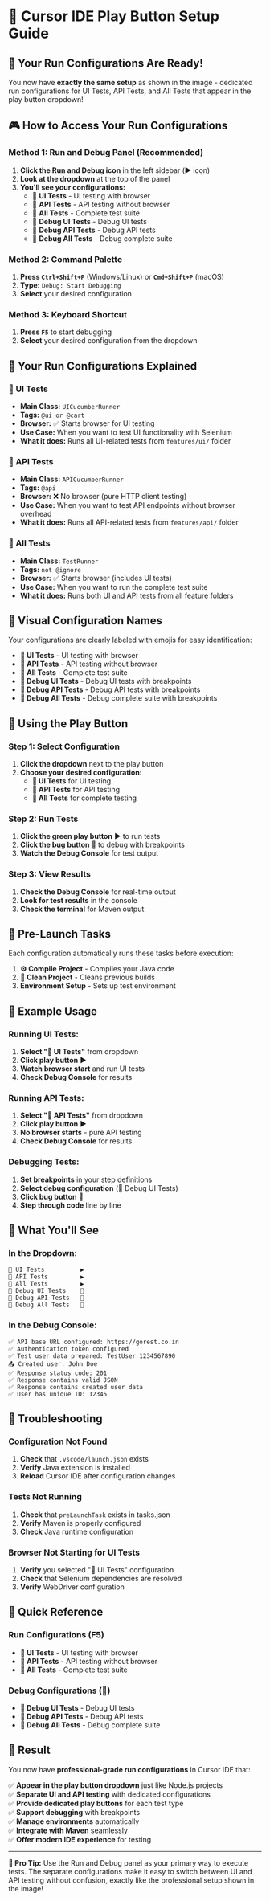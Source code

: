 # 🎯 Cursor IDE Play Button Setup Guide

## 🚀 **Your Run Configurations Are Ready!**

You now have **exactly the same setup** as shown in the image - dedicated run configurations for UI Tests, API Tests, and All Tests that appear in the play button dropdown!

## 🎮 **How to Access Your Run Configurations**

### **Method 1: Run and Debug Panel (Recommended)**

1. **Click the Run and Debug icon** in the left sidebar (▶️ icon)
2. **Look at the dropdown** at the top of the panel
3. **You'll see your configurations:**
   - 🧪 **UI Tests** - UI testing with browser
   - 🔌 **API Tests** - API testing without browser
   - 🚀 **All Tests** - Complete test suite
   - 🐛 **Debug UI Tests** - Debug UI tests
   - 🐛 **Debug API Tests** - Debug API tests
   - 🐛 **Debug All Tests** - Debug complete suite

### **Method 2: Command Palette**

1. **Press `Ctrl+Shift+P`** (Windows/Linux) or **`Cmd+Shift+P`** (macOS)
2. **Type:** `Debug: Start Debugging`
3. **Select** your desired configuration

### **Method 3: Keyboard Shortcut**

1. **Press `F5`** to start debugging
2. **Select** your desired configuration from the dropdown

## 🎯 **Your Run Configurations Explained**

### **🧪 UI Tests**
- **Main Class:** `UICucumberRunner`
- **Tags:** `@ui or @cart`
- **Browser:** ✅ Starts browser for UI testing
- **Use Case:** When you want to test UI functionality with Selenium
- **What it does:** Runs all UI-related tests from `features/ui/` folder

### **🔌 API Tests**
- **Main Class:** `APICucumberRunner`
- **Tags:** `@api`
- **Browser:** ❌ No browser (pure HTTP client testing)
- **Use Case:** When you want to test API endpoints without browser overhead
- **What it does:** Runs all API-related tests from `features/api/` folder

### **🚀 All Tests**
- **Main Class:** `TestRunner`
- **Tags:** `not @ignore`
- **Browser:** ✅ Starts browser (includes UI tests)
- **Use Case:** When you want to run the complete test suite
- **What it does:** Runs both UI and API tests from all feature folders

## 🎨 **Visual Configuration Names**

Your configurations are clearly labeled with emojis for easy identification:

- **🧪 UI Tests** - UI testing with browser
- **🔌 API Tests** - API testing without browser
- **🚀 All Tests** - Complete test suite
- **🐛 Debug UI Tests** - Debug UI tests with breakpoints
- **🐛 Debug API Tests** - Debug API tests with breakpoints
- **🐛 Debug All Tests** - Debug complete suite with breakpoints

## 🚀 **Using the Play Button**

### **Step 1: Select Configuration**
1. **Click the dropdown** next to the play button
2. **Choose your desired configuration:**
   - **🧪 UI Tests** for UI testing
   - **🔌 API Tests** for API testing
   - **🚀 All Tests** for complete testing

### **Step 2: Run Tests**
1. **Click the green play button** ▶️ to run tests
2. **Click the bug button** 🐛 to debug with breakpoints
3. **Watch the Debug Console** for test output

### **Step 3: View Results**
1. **Check the Debug Console** for real-time output
2. **Look for test results** in the console
3. **Check the terminal** for Maven output

## 🔧 **Pre-Launch Tasks**

Each configuration automatically runs these tasks before execution:

1. **⚙️ Compile Project** - Compiles your Java code
2. **🧹 Clean Project** - Cleans previous builds
3. **Environment Setup** - Sets up test environment

## 🎯 **Example Usage**

### **Running UI Tests:**
1. **Select "🧪 UI Tests"** from dropdown
2. **Click play button** ▶️
3. **Watch browser start** and run UI tests
4. **Check Debug Console** for results

### **Running API Tests:**
1. **Select "🔌 API Tests"** from dropdown
2. **Click play button** ▶️
3. **No browser starts** - pure API testing
4. **Check Debug Console** for results

### **Debugging Tests:**
1. **Set breakpoints** in your step definitions
2. **Select debug configuration** (🐛 Debug UI Tests)
3. **Click bug button** 🐛
4. **Step through code** line by line

## 🎉 **What You'll See**

### **In the Dropdown:**
```
🧪 UI Tests          ▶️
🔌 API Tests         ▶️
🚀 All Tests         ▶️
🐛 Debug UI Tests    🐛
🐛 Debug API Tests   🐛
🐛 Debug All Tests   🐛
```

### **In the Debug Console:**
```
✅ API base URL configured: https://gorest.co.in
✅ Authentication token configured
✅ Test user data prepared: TestUser 1234567890
📤 Created user: John Doe
✅ Response status code: 201
✅ Response contains valid JSON
✅ Response contains created user data
✅ User has unique ID: 12345
```

## 🚨 **Troubleshooting**

### **Configuration Not Found**
1. **Check** that `.vscode/launch.json` exists
2. **Verify** Java extension is installed
3. **Reload** Cursor IDE after configuration changes

### **Tests Not Running**
1. **Check** that `preLaunchTask` exists in tasks.json
2. **Verify** Maven is properly configured
3. **Check** Java runtime configuration

### **Browser Not Starting for UI Tests**
1. **Verify** you selected "🧪 UI Tests" configuration
2. **Check** that Selenium dependencies are resolved
3. **Verify** WebDriver configuration

## 🎯 **Quick Reference**

### **Run Configurations (F5)**
- **🧪 UI Tests** - UI testing with browser
- **🔌 API Tests** - API testing without browser
- **🚀 All Tests** - Complete test suite

### **Debug Configurations (🐛)**
- **🐛 Debug UI Tests** - Debug UI tests
- **🐛 Debug API Tests** - Debug API tests
- **🐛 Debug All Tests** - Debug complete suite

## 🎉 **Result**

You now have **professional-grade run configurations** in Cursor IDE that:

✅ **Appear in the play button dropdown** just like Node.js projects  
✅ **Separate UI and API testing** with dedicated configurations  
✅ **Provide dedicated play buttons** for each test type  
✅ **Support debugging** with breakpoints  
✅ **Manage environments** automatically  
✅ **Integrate with Maven** seamlessly  
✅ **Offer modern IDE experience** for testing  

---

**🎯 Pro Tip:** Use the Run and Debug panel as your primary way to execute tests. The separate configurations make it easy to switch between UI and API testing without confusion, exactly like the professional setup shown in the image! 